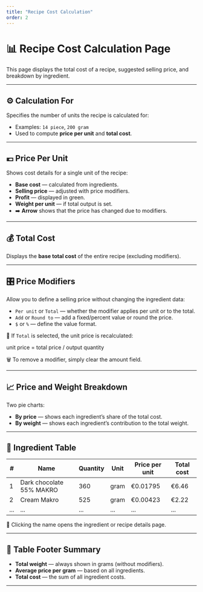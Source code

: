```yaml
---
title: "Recipe Cost Calculation"
order: 2
---
```



# 📊 Recipe Cost Calculation Page

This page displays the total cost of a recipe, suggested selling price, and breakdown by ingredient.

---

## ⚙️ Calculation For

Specifies the number of units the recipe is calculated for:
- Examples: `14 piece`, `200 gram`
- Used to compute **price per unit** and **total cost**.

---

## 💶 Price Per Unit

Shows cost details for a single unit of the recipe:

- **Base cost** — calculated from ingredients.
- **Selling price** — adjusted with price modifiers.
- **Profit** — displayed in green.
- **Weight per unit** — if total output is set.
- ➡️ **Arrow** shows that the price has changed due to modifiers.

---

## 💰 Total Cost

Displays the **base total cost** of the entire recipe (excluding modifiers).

---

## 🎛️ Price Modifiers

Allow you to define a selling price without changing the ingredient data:

- `Per unit` or `Total` — whether the modifier applies per unit or to the total.
- `Add` or `Round to` — add a fixed/percent value or round the price.
- `$` or `%` — define the value format.

🧮 If `Total` is selected, the unit price is recalculated:

unit price = total price / output quantity

🗑️ To remove a modifier, simply clear the amount field.

---

## 📈 Price and Weight Breakdown

Two pie charts:

- **By price** — shows each ingredient’s share of the total cost.
- **By weight** — shows each ingredient’s contribution to the total weight.

---

## 🧾 Ingredient Table

| #  | Name                          | Quantity | Unit  | Price per unit | Total cost |
|----|-------------------------------|----------|-------|----------------|-------------|
| 1  | Dark chocolate 55% MAKRO      | 360      | gram  | €0.01795       | €6.46       |
| 2  | Cream Makro                   | 525      | gram  | €0.00423       | €2.22       |
| ...| ...                           | ...      | ...   | ...            | ...         |

🔗 Clicking the name opens the ingredient or recipe details page.

---

## 🧮 Table Footer Summary

- **Total weight** — always shown in grams (without modifiers).
- **Average price per gram** — based on all ingredients.
- **Total cost** — the sum of all ingredient costs.

---
